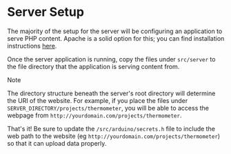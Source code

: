 # Server Setup

The majority of the setup for the server will be configuring an application to serve PHP content. Apache is a solid option for this; you can find installation instructions [here](https://httpd.apache.org/docs/2.4/install.html).

Once the server application is running, copy the files under `src/server` to the file directory that the application is serving content from. 
> [!NOTE]
> The directory structure beneath the server's root directory will determine the URI of the website. For example, if you place the files under `SERVER_DIRECTORY/projects/thermometer`, you will be able to access the webpage from `http://yourdomain.com/projects/thermometer`.

That's it! Be sure to update the `/src/arduino/secrets.h` file to include the web path to the website (eg `http://yourdomain.com/projects/thermometer`) so that it can upload data properly.